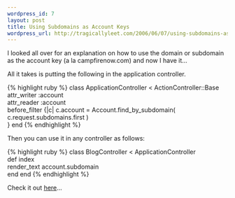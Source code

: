 ```yaml
--- 
wordpress_id: 7
layout: post
title: Using Subdomains as Account Keys
wordpress_url: http://tragicallyleet.com/2006/06/07/using-subdomains-as-account-keys/
---
```

I looked all over for an explanation on how to use the domain or subdomain as the account key (a la campfirenow.com) and now I have it...<!--more-->

All it takes is putting the following in the application controller.

{% highlight ruby %}
class ApplicationController &lt; ActionController::Base
  attr_writer :account   
  attr_reader :account     
  before_filter {|c| 
    c.account = Account.find_by_subdomain(
      c.request.subdomains.first
    )  
  }
end 
{% endhighlight %}

Then you can use it in any controller as follows:

{% highlight ruby %}
class BlogController &lt; ApplicationController   
  def index     
    render_text account.subdomain   
  end 
end 
{% endhighlight %}

Check it out <a href="http://wiki.rubyonrails.com/rails/pages/HowToUseSubdomainsAsAccountKeys">here</a>...
